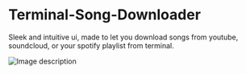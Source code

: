# Terminal-Song-Downloader
Sleek and intuitive ui, made to let you download songs from youtube, soundcloud, or your spotify playlist from terminal.


![Image description](https://imgur.com/nwC6q5v)
